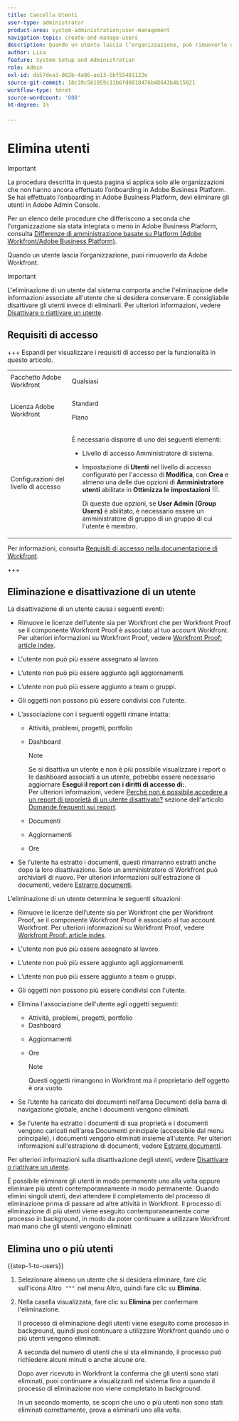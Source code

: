 ```yaml
---
title: Cancella Utenti
user-type: administrator
product-area: system-administration;user-management
navigation-topic: create-and-manage-users
description: Quando un utente lascia l’organizzazione, può rimuoverlo da Workfront; tuttavia, si consiglia di disattivarlo invece di eliminarlo.
author: Lisa
feature: System Setup and Administration
role: Admin
exl-id: da57dea3-082b-4a86-ae13-5bf55401122e
source-git-commit: 18c39c5b1959c31b6fd0018476b48643b4b15021
workflow-type: tm+mt
source-wordcount: '808'
ht-degree: 1%

---
```


# Elimina utenti

>[!IMPORTANT]
>
>La procedura descritta in questa pagina si applica solo alle organizzazioni che non hanno ancora effettuato l’onboarding in Adobe Business Platform. Se hai effettuato l’onboarding in Adobe Business Platform, devi eliminare gli utenti in Adobe Admin Console.
>
>Per un elenco delle procedure che differiscono a seconda che l&#39;organizzazione sia stata integrata o meno in Adobe Business Platform, consulta [Differenze di amministrazione basate su Platform (Adobe Workfront/Adobe Business Platform)](../../../administration-and-setup/get-started-wf-administration/actions-in-admin-console.md).

Quando un utente lascia l’organizzazione, puoi rimuoverlo da Adobe Workfront.

>[!IMPORTANT]
>
>L&#39;eliminazione di un utente dal sistema comporta anche l&#39;eliminazione delle informazioni associate all&#39;utente che si desidera conservare. È consigliabile disattivare gli utenti invece di eliminarli. Per ulteriori informazioni, vedere [Disattivare o riattivare un utente](../../../administration-and-setup/add-users/create-and-manage-users/deactivate-a-user.md).
<!--
>* The procedure described on this page applies only to organizations that have not yet been onboarded to the Admin Console. If your organization has been onboarded to the Adobe Admin Console, you must perform this action through the Adobe Admin Console.
>
>Deleting a user from the [!DNL Adobe Admin Console] deactivates the user in [!DNL Workfront], but does not delete them from [!DNL Workfront].
>
>  For instructions on deleting a user in the Adobe Admin Console, see the section "Permanently delete users" in the article [Manage users individually](https://helpx.adobe.com/enterprise/using/manage-users-individually.html) or contact your Adobe Admin Console Administrator.
>
>  For a list of procedures that differ based on whether your organization has been onboarded to the Adobe Admin Console, see [Platform-based administration differences (Adobe Workfront/Adobe Business Platform)](../../../administration-and-setup/get-started-wf-administration/actions-in-admin-console.md).
>
-->

## Requisiti di accesso

+++ Espandi per visualizzare i requisiti di accesso per la funzionalità in questo articolo.

<table style="table-layout:auto"> 
 <col> 
 <col> 
 <tbody> 
  <tr> 
   <td>Pacchetto Adobe Workfront</td> 
   <td><p>Qualsiasi</p></td> 
  </tr> 
  <tr> 
   <td>Licenza Adobe Workfront</td> 
   <td><p>Standard</p><p>Piano</p></td> 
  </tr> 
  <tr> 
   <td>Configurazioni del livello di accesso</td> 
   <td> <p>È necessario disporre di uno dei seguenti elementi:</p> 
    <ul> 
     <li> <p>Livello di accesso Amministratore di sistema. </li> 
     <li> <p>Impostazione di <b>Utenti</b> nel livello di accesso configurato per l'accesso di <b>Modifica</b>, con <b>Crea</b> e almeno una delle due opzioni di <b>Amministratore utenti</b> abilitate in <b>Ottimizza le impostazioni</b> <img src="assets/gear-icon-in-access-levels.png">. </p> <p>Di queste due opzioni, se <b>User Admin (Group Users)</b> è abilitato, è necessario essere un amministratore di gruppo di un gruppo di cui l'utente è membro.</p> </li> 
    </ul> </td> 
  </tr> 
 </tbody> 
</table>

Per informazioni, consulta [Requisiti di accesso nella documentazione di Workfront](/help/quicksilver/administration-and-setup/add-users/access-levels-and-object-permissions/access-level-requirements-in-documentation.md).

+++

## Eliminazione e disattivazione di un utente

La disattivazione di un utente causa i seguenti eventi:

* Rimuove le licenze dell’utente sia per Workfront che per Workfront Proof se il componente Workfront Proof è associato al tuo account Workfront. Per ulteriori informazioni su Workfront Proof, vedere [Workfront Proof: article index](../../../workfront-proof/workfront-proof.md).
* L&#39;utente non può più essere assegnato al lavoro.
* L’utente non può più essere aggiunto agli aggiornamenti.
* L’utente non può più essere aggiunto a team o gruppi.
* Gli oggetti non possono più essere condivisi con l&#39;utente.
* L’associazione con i seguenti oggetti rimane intatta:

   * Attività, problemi, progetti, portfolio
   * Dashboard

     >[!NOTE]
     >
     >Se si disattiva un utente e non è più possibile visualizzare i report o le dashboard associati a un utente, potrebbe essere necessario aggiornare **Esegui il report con i diritti di accesso di:**.\
     >Per ulteriori informazioni, vedere [Perché non è possibile accedere a un report di proprietà di un utente disattivato?](../../../reports-and-dashboards/reports/tips-tricks-and-troubleshooting/reports-faq.md#why) sezione dell&#39;articolo [Domande frequenti sui report](../../../reports-and-dashboards/reports/tips-tricks-and-troubleshooting/reports-faq.md).

   * Documenti
   * Aggiornamenti
   * Ore

* Se l&#39;utente ha estratto i documenti, questi rimarranno estratti anche dopo la loro disattivazione. Solo un amministratore di Workfront può archiviarli di nuovo. Per ulteriori informazioni sull&#39;estrazione di documenti, vedere [Estrarre documenti](../../../documents/managing-documents/check-out-documents.md).

L’eliminazione di un utente determina le seguenti situazioni:

* Rimuove le licenze dell’utente sia per Workfront che per Workfront Proof, se il componente Workfront Proof è associato al tuo account Workfront. Per ulteriori informazioni su Workfront Proof, vedere [Workfront Proof: article index](../../../workfront-proof/workfront-proof.md).
* L&#39;utente non può più essere assegnato al lavoro.
* L’utente non può più essere aggiunto agli aggiornamenti.
* L’utente non può più essere aggiunto a team o gruppi.
* Gli oggetti non possono più essere condivisi con l&#39;utente.
* Elimina l&#39;associazione dell&#39;utente agli oggetti seguenti:

   * Attività, problemi, progetti, portfolio
   * Dashboard

  <!--
     >[!NOTE]
     >
     >You also lose access to custom sections that contained dashboards associated to the deleted user.  
     >To learn more, see the [How do I access a dashboard that contains a report owned by a deleted user?](../../../reports-and-dashboards/reports/tips-tricks-and-troubleshooting/reports-faq.md#how) section of the [Reports FAQs](../../../reports-and-dashboards/reports/tips-tricks-and-troubleshooting/reports-faq.md) article.
     -->

   * Aggiornamenti
   * Ore

     >[!NOTE]
     >
     >Questi oggetti rimangono in Workfront ma il proprietario dell&#39;oggetto è ora vuoto.

* Se l’utente ha caricato dei documenti nell’area Documenti della barra di navigazione globale, anche i documenti vengono eliminati.
* Se l&#39;utente ha estratto i documenti di sua proprietà e i documenti vengono caricati nell&#39;area Documenti principale (accessibile dal menu principale), i documenti vengono eliminati insieme all&#39;utente. Per ulteriori informazioni sull&#39;estrazione di documenti, vedere [Estrarre documenti](../../../documents/managing-documents/check-out-documents.md).

Per ulteriori informazioni sulla disattivazione degli utenti, vedere [Disattivare o riattivare un utente](../../../administration-and-setup/add-users/create-and-manage-users/deactivate-a-user.md).

È possibile eliminare gli utenti in modo permanente uno alla volta oppure eliminare più utenti contemporaneamente in modo permanente. Quando elimini singoli utenti, devi attendere il completamento del processo di eliminazione prima di passare ad altre attività in Workfront. Il processo di eliminazione di più utenti viene eseguito contemporaneamente come processo in background, in modo da poter continuare a utilizzare Workfront man mano che gli utenti vengono eliminati.

## Elimina uno o più utenti

{{step-1-to-users}}

1. Selezionare almeno un utente che si desidera eliminare, fare clic sull&#39;icona Altro ![Altro](assets/more-icon.png) nel menu Altro, quindi fare clic su **Elimina**.
1. Nella casella visualizzata, fare clic su **Elimina** per confermare l&#39;eliminazione.

   Il processo di eliminazione degli utenti viene eseguito come processo in background, quindi puoi continuare a utilizzare Workfront quando uno o più utenti vengono eliminati.

   A seconda del numero di utenti che si sta eliminando, il processo può richiedere alcuni minuti o anche alcune ore.

   Dopo aver ricevuto in Workfront la conferma che gli utenti sono stati eliminati, puoi continuare a visualizzarli nel sistema fino a quando il processo di eliminazione non viene completato in background.

   In un secondo momento, se scopri che uno o più utenti non sono stati eliminati correttamente, prova a eliminarli uno alla volta.
